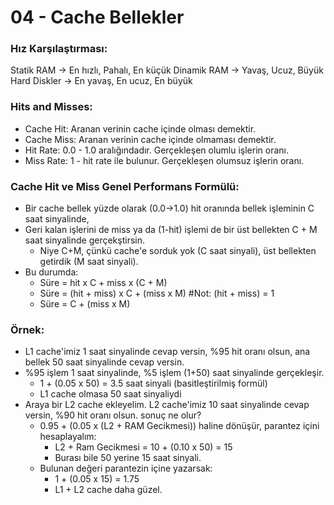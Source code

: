 # 04 - Cache Bellekler

### Hız Karşılaştırması:

Statik RAM -> En hızlı, Pahalı, En küçük
Dinamik RAM -> Yavaş, Ucuz, Büyük
Hard Diskler -> En yavaş, En ucuz, En büyük

### Hits and Misses:

- Cache Hit: Aranan verinin cache içinde olması demektir.
- Cache Miss: Aranan verinin cache içinde olmaması demektir.
- Hit Rate: 0.0 - 1.0 aralığındadır. Gerçekleşen olumlu işlerin oranı.
- Miss Rate: 1 - hit rate ile bulunur. Gerçekleşen olumsuz işlerin oranı.

### Cache Hit ve Miss Genel Performans Formülü:

- Bir cache bellek yüzde olarak (0.0->1.0) hit oranında bellek işleminin C saat sinyalinde,
- Geri kalan işlerini de miss ya da (1-hit) işlemi de bir üst bellekten C + M saat sinyalinde gerçekştirsin.
  - Niye C+M, çünkü cache'e sorduk yok (C saat sinyali), üst bellekten getirdik (M saat sinyali).
- Bu durumda:
  - Süre = hit x C + miss x (C + M)
  - Süre = (hit + miss) x C + (miss x M) #Not: (hit + miss) = 1
  - Süre = C + (miss x M)

### Örnek:

- L1 cache'imiz 1 saat sinyalinde cevap versin, %95 hit oranı olsun, ana bellek 50 saat sinyalinde cevap versin.
- %95 işlem 1 saat sinyalinde, %5 işlem (1+50) saat sinyalinde gerçekleşir.
  - 1 + (0.05 x 50) = 3.5 saat sinyali (basitleştirilmiş formül)
  - L1 cache olmasa 50 saat sinyaliydi
- Araya bir L2 cache ekleyelim. L2 cache'imiz 10 saat sinyalinde cevap versin, %90 hit oranı olsun. sonuç ne olur?
  - 0.95 + (0.05 x (L2 + RAM Gecikmesi)) haline dönüşür, parantez içini hesaplayalım:
    - L2 + Ram Gecikmesi = 10 + (0.10 x 50) = 15
    - Burası bile 50 yerine 15 saat sinyali.
  - Bulunan değeri parantezin içine yazarsak:
    - 1 + (0.05 x 15) = 1.75
    - L1 + L2 cache daha güzel.
